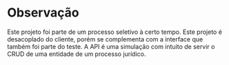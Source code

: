 # Observação

Este projeto foi parte de um processo seletivo à certo tempo.
Este projeto é desacoplado do cliente, porém se complementa com a interface que também foi parte do teste.
A API é uma simulação com intuito de servir o CRUD de uma entidade de um processo jurídico.
